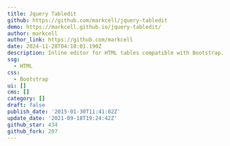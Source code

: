 ```yaml
---
title: Jquery Tabledit
github: https://github.com/markcell/jquery-tabledit
demo: https://markcell.github.io/jquery-tabledit/
author: markcell
author_link: https://github.com/markcell
date: 2024-11-28T04:10:01.190Z
description: Inline editor for HTML tables compatible with Bootstrap.
ssg:
  - HTML
css:
  - Bootstrap
ui: []
cms: []
category: []
draft: false
publish_date: '2015-01-30T11:41:02Z'
update_date: '2021-09-18T19:24:42Z'
github_star: 434
github_fork: 207
---
```

